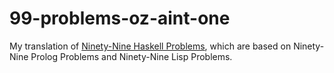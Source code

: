 # 99-problems-oz-aint-one
My translation of [Ninety-Nine Haskell Problems](http://wiki.haskell.org/H-99:_Ninety-Nine_Haskell_Problems), which are based on Ninety-Nine Prolog Problems and Ninety-Nine Lisp Problems.
